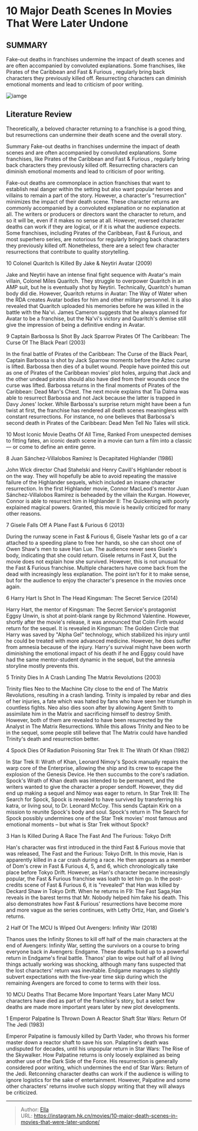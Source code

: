 # 10 Major Death Scenes In Movies That Were Later Undone


## SUMMARY 


 Fake-out deaths in franchises undermine the impact of death scenes and are often accompanied by convoluted explanations. 
 Some franchises, like 
Pirates of the Caribbean
 and 
Fast &amp; Furious
, regularly bring back characters they previously killed off. 
 Resurrecting characters can diminish emotional moments and lead to criticism of poor writing. 

![iamge](https://static1.srcdn.com/wordpress/wp-content/uploads/2024/01/big-movie-character-deaths-undone.jpg)

## Literature Review

Theoretically, a beloved character returning to a franchise is a good thing, but resurrections can undermine their death scene and the overall story.




Summary
 Fake-out deaths in franchises undermine the impact of death scenes and are often accompanied by convoluted explanations. 
 Some franchises, like 
Pirates of the Caribbean
 and 
Fast &amp; Furious
, regularly bring back characters they previously killed off. 
 Resurrecting characters can diminish emotional moments and lead to criticism of poor writing. 


Fake-out deaths are commonplace in action franchises that want to establish real danger within the setting but also want popular heroes and villains to remain a part of the story. However, a character&#39;s &#34;resurrection&#34; minimizes the impact of their death scene. These character returns are commonly accompanied by a convoluted explanation or no explanation at all. The writers or producers or directors want the character to return, and so it will be, even if it makes no sense at all.
However, reversed character deaths can work if they are logical, or if it is what the audience expects. Some franchises, including Pirates of the Caribbean, Fast &amp; Furious, and most superhero series, are notorious for regularly bringing back characters they previously killed off. Nonetheless, there are a select few character resurrections that contribute to quality storytelling.









 








 10  Colonel Quaritch Is Killed By Jake &amp; Neytiri 
Avatar (2009)
        

Jake and Neytiri have an intense final fight sequence with Avatar&#39;s main villain, Colonel Miles Quaritch. They struggle to overpower Quaritch in an AMP suit, but he is eventually shot by Neytiri. Technically, Quaritch&#39;s human body did die. However, Quaritch returns in Avatar: The Way of Water when the RDA creates Avatar bodies for him and other military personnel. It is also revealed that Quaritch uploaded his memories before he was killed in the battle with the Na&#39;vi. James Cameron suggests that he always planned for Avatar to be a franchise, but the Na&#39;vi&#39;s victory and Quaritch&#39;s demise still give the impression of being a definitive ending in Avatar.





 9  Captain Barbossa Is Shot By Jack Sparrow 
Pirates Of The Caribbean: The Curse Of The Black Pearl (2003)
        

In the final battle of Pirates of the Caribbean: The Curse of the Black Pearl, Captain Barbossa is shot by Jack Sparrow moments before the Aztec curse is lifted. Barbossa then dies of a bullet wound. People have pointed this out as one of Pirates of the Caribbean movies&#39; plot holes, arguing that Jack and the other undead pirates should also have died from their wounds once the curse was lifted.
Barbossa returns in the final moments of Pirates of the Caribbean: Dead Man&#39;s Chest. The next movie explains that Tia Dalma was able to resurrect Barbossa and not Jack because the latter is trapped in Davy Jones&#39; locker. While Barbossa&#39;s surprise return might have been a fun twist at first, the franchise has rendered all death scenes meaningless with constant resurrections. For instance, no one believes that Barbossa&#39;s second death in Pirates of the Caribbean: Dead Men Tell No Tales will stick.
            
 
 10 Most Iconic Movie Deaths Of All Time, Ranked 
From unexpected demises to fitting fates, an iconic death scene in a movie can turn a film into a classic — or come to define an entire genre.








 8  Juan Sánchez-Villalobos Ramírez Is Decapitated 
Highlander (1986)
        

John Wick director Chad Stahelski and Henry Cavill&#39;s Highlander reboot is on the way. They will hopefully be able to avoid repeating the massive failure of the Highlander sequels, which included an insane character resurrection. In the first Highlander movie, Connor MacLeod&#39;s mentor Juan Sánchez-Villalobos Ramírez is beheaded by the villain the Kurgan. However, Connor is able to resurrect him in Highlander II: The Quickening with poorly explained magical powers. Granted, this movie is heavily criticized for many other reasons.





 7  Gisele Falls Off A Plane 
Fast &amp; Furious 6 (2013)
        

During the runway scene in Fast &amp; Furious 6, Gisele Yashar lets go of a car attached to a speeding plane to free her hands, so she can shoot one of Owen Shaw&#39;s men to save Han Lue. The audience never sees Gisele&#39;s body, indicating that she could return. Gisele returns in Fast X, but the movie does not explain how she survived. However, this is not unusual for the Fast &amp; Furious franchise. Multiple characters have come back from the dead with increasingly less explanation. The point isn&#39;t for it to make sense, but for the audience to enjoy the character&#39;s presence in the movies once again.





 6  Harry Hart Is Shot In The Head 
Kingsman: The Secret Service (2014)
        

Harry Hart, the mentor of Kingsman: The Secret Service&#39;s protagonist Eggsy Unwin, is shot at point-blank range by Richmond Valentine. However, shortly after the movie&#39;s release, it was announced that Colin Firth would return for the sequel. It is revealed in Kingsman: The Golden Circle that Harry was saved by &#34;Alpha Gel&#34; technology, which stabilized his injury until he could be treated with more advanced medicine. However, he does suffer from amnesia because of the injury. Harry&#39;s survival might have been worth diminishing the emotional impact of his death if he and Eggsy could have had the same mentor-student dynamic in the sequel, but the amnesia storyline mostly prevents this.





 5  Trinity Dies In A Crash Landing 
The Matrix Revolutions (2003)


 







Trinity flies Neo to the Machine City close to the end of The Matrix Revolutions, resulting in a crash landing. Trinity is impaled by rebar and dies of her injuries, a fate which was hated by fans who have seen her triumph in countless fights. Neo also dies soon after by allowing Agent Smith to assimilate him in the Matrix and sacrificing himself to destroy Smith. However, both of them are revealed to have been resurrected by the Analyst in The Matrix Resurrections. While this allows Trinity and Neo to be in the sequel, some people still believe that The Matrix could have handled Trinity&#39;s death and resurrection better.





 4  Spock Dies Of Radiation Poisoning 
Star Trek II: The Wrath Of Khan (1982)
        

In Star Trek II: Wrath of Khan, Leonard Nimoy&#39;s Spock manually repairs the warp core of the Enterprise, allowing the ship and its crew to escape the explosion of the Genesis Device. He then succumbs to the core&#39;s radiation. Spock&#39;s Wrath of Khan death was intended to be permanent, and the writers wanted to give the character a proper sendoff. However, they did end up making a sequel and Nimoy was eager to return.
In Star Trek III: The Search for Spock, Spock is revealed to have survived by transferring his katra, or living soul, to Dr. Leonard McCoy. This sends Captain Kirk on a mission to reunite Spock&#39;s body and soul. Spock&#39;s return in The Search for Spock possibly undermines one of the Star Trek movies&#39; most famous and emotional moments – but what is Star Trek without Spock?





 3  Han Is Killed During A Race 
The Fast And The Furious: Tokyo Drift
        

Han&#39;s character was first introduced in the third Fast &amp; Furious movie that was released, The Fast and the Furious: Tokyo Drift. In this movie, Han is apparently killed in a car crash during a race. He then appears as a member of Dom&#39;s crew in Fast &amp; Furious 4, 5, and 6, which chronologically take place before Tokyo Drift.
However, as Han&#39;s character became increasingly popular, the Fast &amp; Furious franchise was loath to let him go. In the post-credits scene of Fast &amp; Furious 6, it is &#34;revealed&#34; that Han was killed by Deckard Shaw in Tokyo Drift. When he returns in F9: The Fast Saga,Han reveals in the barest terms that Mr. Nobody helped him fake his death. This also demonstrates how Fast &amp; Furious&#39; resurrections have become more and more vague as the series continues, with Letty Ortiz, Han, and Gisele&#39;s returns.





 2  Half Of The MCU Is Wiped Out 
Avengers: Infinity War (2018)


 







Thanos uses the Infinity Stones to kill off half of the main characters at the end of Avengers: Infinity War, setting the survivors on a course to bring everyone back in Avengers: Endgame. These deaths build up to a powerful return in Endgame&#39;s final battle. Thanos&#39; plan to wipe out half of all living things actually working was shocking, although many fans suspected that the lost characters&#39; return was inevitable. Endgame manages to slightly subvert expectations with the five-year time skip during which the remaining Avengers are forced to come to terms with their loss.
            
 
 10 MCU Deaths That Became More Important Years Later 
Many MCU characters have died as part of the franchise&#39;s story, but a select few deaths are made more important years later by new plot developments.








 1  Emperor Palpatine Is Thrown Down A Reactor Shaft 
Star Wars: Return Of The Jedi (1983)


 







Emperor Palpatine is famously killed by Darth Vader, who throws his former master down a reactor shaft to save his son. Palaptine&#39;s death was undisputed for decades, until his unpopular return in Star Wars: The Rise of the Skywalker. How Palpatine returns is only loosely explained as being another use of the Dark Side of the Force. His resurrection is generally considered poor writing, which undermines the end of Star Wars: Return of the Jedi. Retconning character deaths can work if the audience is willing to ignore logistics for the sake of entertainment. However, Palpatine and some other characters&#39; returns involve such sloppy writing that they will always be criticized. 

---

> Author: [Ella](https://instagram.hk.cn/)  
> URL: https://instagram.hk.cn/movies/10-major-death-scenes-in-movies-that-were-later-undone/  

